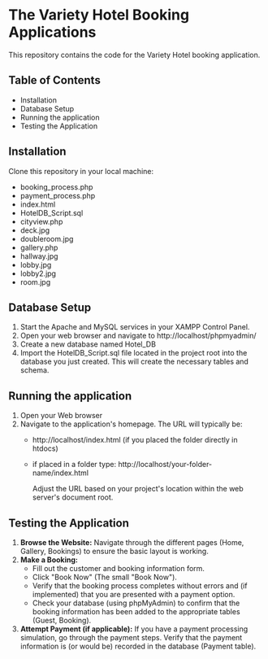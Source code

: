 # The Variety Hotel Booking Applications
  This repository contains the code for the Variety Hotel booking application.

## Table of Contents
* Installation
* Database Setup
* Running the application
* Testing the Application


## Installation
Clone this repository in your local machine:
* booking_process.php
* payment_process.php
* index.html
* HotelDB_Script.sql
* cityview.php
* deck.jpg
* doubleroom.jpg
* gallery.php
* hallway.jpg
* lobby.jpg
* lobby2.jpg
* room.jpg

## Database Setup
1.  Start the Apache and MySQL services in your XAMPP Control Panel.
2.  Open your web browser and navigate to http://localhost/phpmyadmin/
3.  Create a new database named Hotel_DB
4.  Import the HotelDB_Script.sql file located in the project root into the database you just created. This will create the necessary tables and schema.

## Running the application
1.  Open your Web browser
2.  Navigate to the application's homepage. The URL will typically be:
    * http://localhost/index.html (if you placed the folder directly in htdocs)
    * if placed in a folder type: http://localhost/your-folder-name/index.html

      Adjust the URL based on your project's location within the web server's document root.

## Testing the Application      

1.  **Browse the Website:** Navigate through the different pages (Home, Gallery, Bookings) to ensure the basic layout is working.
2.  **Make a Booking:**
    * Fill out the customer and booking information form.
    * Click "Book Now" (The small "Book Now").
    * Verify that the booking process completes without errors and (if implemented) that you are presented with a payment option.
    * Check your database (using phpMyAdmin) to confirm that the booking information has been added to the appropriate tables (Guest, Booking).
3.  **Attempt Payment (if applicable):** If you have a payment processing simulation, go through the payment steps. Verify that the payment information is (or would be) recorded in the database (Payment table).




